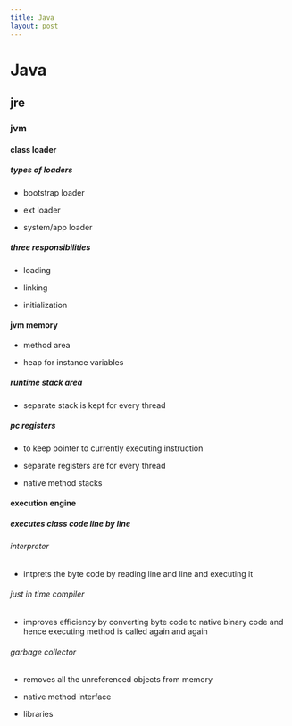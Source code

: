 ```yaml
---
title: Java
layout: post
---
```

      

# Java  

## jre   

### jvm   

#### class loader   

##### types of loaders   

* bootstrap loader   

* ext loader   

* system/app loader   

##### three responsibilities   

* loading   

* linking   

* initialization   

#### jvm memory   

* method area   

* heap for instance variables   

##### runtime stack area   

* separate stack is kept for every thread   

##### pc registers   

* to keep pointer to currently executing instruction   

* separate registers are for every thread   

* native method stacks   

#### execution engine   

##### executes class code line by line   

###### interpreter   

* intprets the byte code by reading line and  line and executing it   

###### just in time compiler   

* improves efficiency by converting byte code to native binary code and hence executing method is called again and again   

###### garbage collector   

* removes all the unreferenced objects from memory   

* native method interface   

* libraries   

